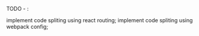 TODO - :

implement code spliting using react routing;
implement code spliting using webpack config;

